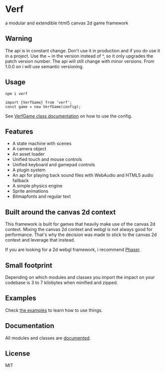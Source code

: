 # Verf

a modular and extendible html5 canvas 2d game framework

## Warning

The api is in constant change. Don't use it in production and if you do use it in a project. Use the ~ in the version instead of ^, so it only upgrades the patch version number. The api will still change with minor versions. From 1.0.0 on i will use semantic versioning.

## Usage

```
npm i verf
```

```
import {VerfGame} from 'verf';
const game = new VerfGame(config);
```

See [VerfGame class documentation](https://quinten.github.io/verf/docs/module-core-VerfGame.html) on how to use the config.

## Features

- A state machine with scenes
- A camera object
- An asset loader
- Unified touch and mouse controls
- Unified keyboard and gamepad controls
- A plugin system
- An api for playing back sound files with WebAudio and HTML5 audio fallback
- A simple physics engine
- Sprite animations
- Bitmapfonts and regular text

## Built around the canvas 2d context

This framework is built for games that heavily make use of the canvas 2d context. Mixing the canvas 2d context and webgl is not always good for performance. That's why the decision was made to stick to the canvas 2d context and leverage that instead.

If you are looking for a 2d webgl framework, i recommend [Phaser](https://github.com/photonstorm/phaser).

## Small footprint

Depending on which modules and classes you import the impact on your codebase is 3 to 7 kilobytes when minified and zipped.

## Examples

Check [the examples](https://quinten.github.io/verf/examples/) to learn how to use things.

## Documentation

All modules and classes are [documented](https://quinten.github.io/verf/docs/).

## License

MIT
